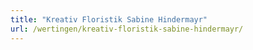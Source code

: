 ```yaml
---
title: "Kreativ Floristik Sabine Hindermayr"
url: /wertingen/kreativ-floristik-sabine-hindermayr/
---
```

